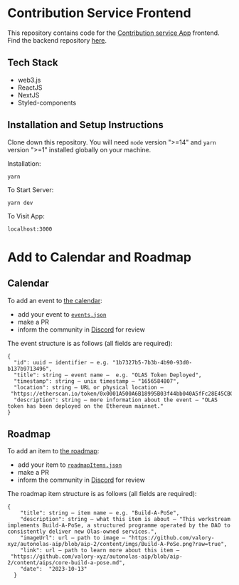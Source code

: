 # Contribution Service Frontend
This repository contains code for the [Contribution service App](https://contribution.olas.network/) frontend. Find the backend repository [here](https://github.com/valory-xyz/contribution-service).

## Tech Stack
- web3.js
- ReactJS
- NextJS
- Styled-components

## Installation and Setup Instructions

Clone down this repository. You will need `node` version ">=14" and `yarn` version ">=1" installed globally on your machine.

Installation:

`yarn`

To Start Server:

`yarn dev`

To Visit App:

`localhost:3000`

# Add to Calendar and Roadmap

## Calendar

To add an event to [the calendar](https://contribute.olas.network/calendar):

- add your event to [`events.json`](https://github.com/valory-xyz/autonolas-contribution-service-frontend/edit/main/components/Calendar/events.json)
- make a PR
- inform the community in [Discord](https://discord.com/channels/899649805582737479/1121019872839729152) for review

The event structure is as follows (all fields are required):

```
{
  "id": uuid – identifier – e.g. "1b7327b5-7b3b-4b90-93d0-b137b9713496",
  "title": string – event name –  e.g. "OLAS Token Deployed",
  "timestamp": string – unix timestamp – "1656584807",
  "location": string – URL or physical location – "https://etherscan.io/token/0x0001A500A6B18995B03f44bb040A5fFc28E45CB0#readContract",
  "description": string – more information about the event – "OLAS token has been deployed on the Ethereum mainnet."
}
```

## Roadmap

To add an item to [the roadmap](https://contribute.olas.network/roadmap):

- add your item to [`roadmapItems.json`](https://github.com/valory-xyz/autonolas-contribution-service-frontend/edit/main/components/Roadmap/roadmapItems.json)
- make a PR
- inform the community in [Discord](https://discord.com/channels/899649805582737479/1121019872839729152) for review

The roadmap item structure is as follows (all fields are required):

```
{
    "title": string – item name – e.g. "Build-A-PoSe",
    "description": string – what this item is about – "This workstream implements Build-A-PoSe, a structured programme operated by the DAO to consistently deliver new Olas-owned services.",
    "imageUrl": url – path to image – "https://github.com/valory-xyz/autonolas-aip/blob/aip-2/content/imgs/Build-A-PoSe.png?raw=true",
    "link": url – path to learn more about this item – "https://github.com/valory-xyz/autonolas-aip/blob/aip-2/content/aips/core-build-a-pose.md",
    "date":  "2023-10-13"
  }
```